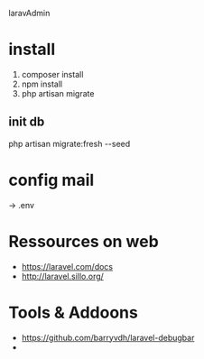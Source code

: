 laravAdmin

# install
1. composer install
2. npm install
3. php artisan migrate



## init db
php artisan migrate:fresh --seed


# config mail
-> .env

# Ressources on web
- https://laravel.com/docs
- http://laravel.sillo.org/

# Tools & Addoons
- https://github.com/barryvdh/laravel-debugbar
- 